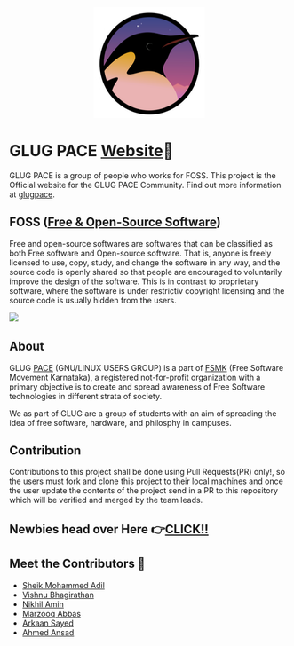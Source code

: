 ﻿<p align="center"> 
    <img src="images/logo.png" alt="GlugPace Logo" width="200px" height="200px"/>
 </p>

# GLUG PACE [Website](https://glug-pace.github.io/)🚀

GLUG PACE is a group of people who works for FOSS. This project is the Official website for the GLUG PACE Community.
Find out more information at [glugpace](https://github.com/GLUG-PACE/).

## FOSS ([Free & Open-Source Software](https://en.wikipedia.org/wiki/Free_and_open-source_software))

Free and open-source softwares are softwares that can be classified as both Free software and Open-source software. That is, anyone is freely licensed to use, copy, study, and change the software in any way, and the source code is openly shared so that people are encouraged to voluntarily improve the design of the software. This is in contrast to proprietary software, where the software is under restrictiv copyright licensing and the source code is usually hidden from the users.

[![](http://img.youtube.com/vi/MtNcxMuphLc/0.jpg)](http://www.youtube.com/watch?v=MtNcxMuphLc "FOSS")

## About 

GLUG [PACE](https://pace.edu.in/) (GNU/LINUX USERS GROUP) is a part of [FSMK](https://fsmk.org) (Free Software Movement Karnataka), a registered not-for-profit organization with a primary objective is to create and spread awareness of Free Software technologies in different strata of society. 

We as part of GLUG are a group of students with an aim of spreading the idea of free software, hardware, and philosphy in campuses.

## Contribution

Contributions to this project shall be done using Pull Requests(PR) only!, so the users must fork and clone this project to their local machines and once the user update the contents of the project send in a PR to this repository which will be verified and merged by the team leads.

## Newbies head over Here 👉<a href="https://viz38.github.io/First-Pull-Request/" target="_blank">CLICK!!</a>

## Meet the Contributors 🎉
- [Sheik Mohammed Adil](https://github.com/mohammed-adil)
- [Vishnu Bhagirathan](https://github.com/Viz38)
- [Nikhil Amin](https://github.com/nikhil-amin)
- [Marzooq Abbas](https://github.com/Marzooq13579)
- [Arkaan Sayed](https://github.com/arkaanfast)
- [Ahmed Ansad](https://github.com/Anshad007)
